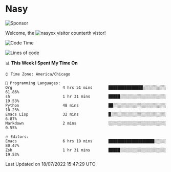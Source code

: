 # Nasy

<!--
<p align="center">
<img height="200" src="https://github-readme-stats.vercel.app/api?username=nasyxx&count_private=true&show_icons=true&theme=dracula&include_all_commits=true"/>
<img height="200" src="https://github-readme-stats.vercel.app/api/top-langs/?username=nasyxx&theme=dracula&hide=html,jupyter+notebook&count_private=true&show_icons=true"/>
</p>

  
----------------
-->

![Sponsor](https://img.shields.io/static/v1.svg?label=Sponsor&message=%E2%9D%A4&logo=GitHub&style=flat&color=pink)
 
Welcome, the ![nasyxx visitor counter](https://count.getloli.com/get/@nasyxx?theme=rule34)th vistor!
 
<!--START_SECTION:waka-->
![Code Time](http://img.shields.io/badge/Code%20Time-2%2C518%20hrs%2038%20mins-blue)

![Lines of code](https://img.shields.io/badge/From%20Hello%20World%20I%27ve%20Written-5%20Million%20lines%20of%20code-blue)

📊 **This Week I Spent My Time On** 

```text
⌚︎ Time Zone: America/Chicago

💬 Programming Languages: 
Org                      4 hrs 51 mins       ███████████████░░░░░░░░░░   61.86% 
sh                       1 hr 31 mins        █████░░░░░░░░░░░░░░░░░░░░   19.53% 
Python                   48 mins             ██░░░░░░░░░░░░░░░░░░░░░░░   10.23% 
Emacs Lisp               32 mins             █░░░░░░░░░░░░░░░░░░░░░░░░   6.87% 
Markdown                 2 mins              ░░░░░░░░░░░░░░░░░░░░░░░░░   0.55%

🔥 Editors: 
Emacs                    6 hrs 19 mins       ████████████████████░░░░░   80.47% 
Zsh                      1 hr 31 mins        █████░░░░░░░░░░░░░░░░░░░░   19.53%

```


 Last Updated on 18/07/2022 15:47:29 UTC
<!--END_SECTION:waka-->

<!-- ![visitors](https://visitor-badge.laobi.icu/badge?page_id=nasyxx.nasyxx) -->
